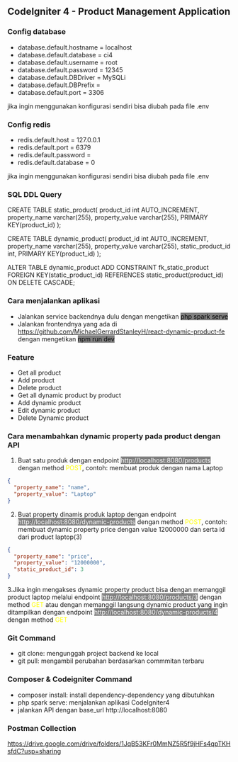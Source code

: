 ## CodeIgniter 4 - Product Management Application

### Config database

- database.default.hostname = localhost
- database.default.database = ci4
- database.default.username = root
- database.default.password = 12345
- database.default.DBDriver = MySQLi
- database.default.DBPrefix =
- database.default.port = 3306

jika ingin menggunakan konfigurasi sendiri bisa diubah pada file .env

### Config redis

- redis.default.host = 127.0.0.1
- redis.default.port = 6379
- redis.default.password =
- redis.default.database = 0

jika ingin menggunakan konfigurasi sendiri bisa diubah pada file .env

### SQL DDL Query

CREATE TABLE static_product(
product_id int AUTO_INCREMENT,
property_name varchar(255),
property_value varchar(255),
PRIMARY KEY(product_id)
);

CREATE TABLE dynamic_product(
product_id int AUTO_INCREMENT,
property_name varchar(255),
property_value varchar(255),
static_product_id int,
PRIMARY KEY(product_id)
);

ALTER TABLE dynamic_product
ADD CONSTRAINT fk_static_product
FOREIGN KEY(static_product_id)
REFERENCES static_product(product_id) ON DELETE CASCADE;

### Cara menjalankan aplikasi

- Jalankan service backendnya dulu dengan mengetikan <span style="background-color:grey;color:black">php spark serve</span>
- Jalankan frontendnya yang ada di https://github.com/MichaelGerrardStanleyH/react-dynamic-product-fe dengan mengetikan <span style="background-color:grey;color:black">npm run dev</span>

### Feature

- Get all product
- Add product
- Delete product
- Get all dynamic product by product
- Add dynamic product
- Edit dynamic product
- Delete Dynamic product

### Cara menambahkan dynamic property pada product dengan API

1. Buat satu produk dengan endpoint <span style="background-color:grey;color:white">http://localhost:8080/products</span> dengan method <span style="color:Yellow">POST</span>, contoh: membuat produk dengan nama Laptop

```json
{
  "property_name": "name",
  "property_value": "Laptop"
}
```

2. Buat property dinamis produk laptop dengan endpoint <span style="background-color:grey;color:white">http://localhost:8080/dynamic-products</span> dengan method <span style="color:Yellow">POST</span>, contoh: membuat dynamic property price dengan value 12000000 dan serta id dari product laptop(3)

```json
{
  "property_name": "price",
  "property_value": "12000000",
  "static_product_id": 3
}
```

3.Jika ingin mengakses dynamic property product bisa dengan memanggil product laptop melalui endpoint <span style="background-color:grey;color:white">http://localhost:8080/products/3</span> dengan method <span style="color:Yellow">GET</span> atau dengan memanggil langsung dynamic product yang ingin ditampilkan dengan endpoint <span style="background-color:grey;color:white">http://localhost:8080/dynamic-products/4</span> dengan method <span style="color:Yellow">GET</span>

### Git Command

- git clone: mengunggah project backend ke local
- git pull: mengambil perubahan berdasarkan commmitan terbaru

### Composer & Codeigniter Command

- composer install: install dependency-dependency yang dibutuhkan
- php spark serve: menjalankan aplikasi CodeIgniter4
- jalankan API dengan base_url http://localhost:8080

### Postman Collection
https://drive.google.com/drive/folders/1JqB53KFr0MmNZ5R5f9jHFs4qpTKHsfdC?usp=sharing
